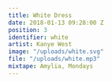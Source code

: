 ```yaml
---
title: White Dress
date: 2018-01-13 09:28:00 Z
position: 3
identifier: white
artist: Kanye West
image: "/uploads/white.svg"
file: "/uploads/white.mp3"
mixtape: Amylia, Mondays
---
```


